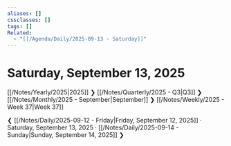 ```yaml
---
aliases: []
cssclasses: []
tags: []
Related:
  - "[[/Agenda/Daily/2025-09-13 - Saturday]]"
---
```

# Saturday, September 13, 2025

[[/Notes/Yearly/2025|2025]] ❯ [[/Notes/Quarterly/2025 - Q3|Q3]] ❯ [[/Notes/Monthly/2025 - September|September]] ❯ [[/Notes/Weekly/2025 - Week 37|Week 37]]

❮ [[/Notes/Daily/2025-09-12 - Friday|Friday, September 12, 2025]] · Saturday, September 13, 2025 · [[/Notes/Daily/2025-09-14 - Sunday|Sunday, September 14, 2025]] ❯


